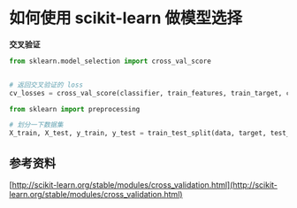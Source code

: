 # 如何使用 scikit-learn 做模型选择



**交叉验证**

```python
from sklearn.model_selection import cross_val_score


# 返回交叉验证的 loss
cv_losses = cross_val_score(classifier, train_features, train_target, cv=5, n_jobs=-1)

```



```python
from sklearn import preprocessing

# 划分一下数据集
X_train, X_test, y_train, y_test = train_test_split(data, target, test_size=0.4, random_state=0)
```





## 参考资料

[http://scikit-learn.org/stable/modules/cross_validation.html](http://scikit-learn.org/stable/modules/cross_validation.html)

